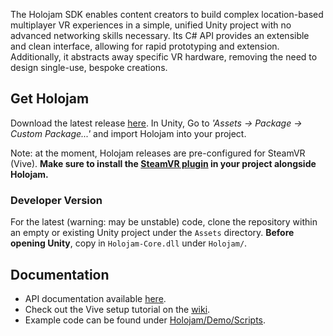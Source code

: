 The Holojam SDK enables content creators to build complex location-based multiplayer VR experiences in a simple, unified Unity project with no advanced networking skills necessary. Its C# API provides an extensible and clean interface, allowing for rapid prototyping and extension. Additionally, it abstracts away specific VR hardware, removing the need to design single-use, bespoke creations.

## Get Holojam

Download the latest release [here](https://github.com/holojamvr/HolojamSDK-Unity/releases). In Unity, Go to _'Assets -> Package -> Custom Package...'_ and import Holojam into your project.

Note: at the moment, Holojam releases are pre-configured for SteamVR (Vive). **Make sure to install the [SteamVR plugin](https://www.assetstore.unity3d.com/en/#!/content/32647) in your project alongside Holojam.**

### Developer Version

For the latest (warning: may be unstable) code, clone the repository within an empty or existing Unity project under the `Assets` directory. **Before opening Unity**, copy in `Holojam-Core.dll` under `Holojam/`.

## Documentation

- API documentation available [here](https://acgaudette.gitlab.io/holojamsdk-unity-docs/annotated.html).
- Check out the Vive setup tutorial on the [wiki](https://github.com/holojamvr/HolojamSDK-Unity/wiki/Vive-Setup-Tutorial-(Beginner)).
- Example code can be found under [Holojam/Demo/Scripts](https://github.com/holojamvr/HolojamSDK-Unity/tree/master/Holojam/Demo/Scripts).
